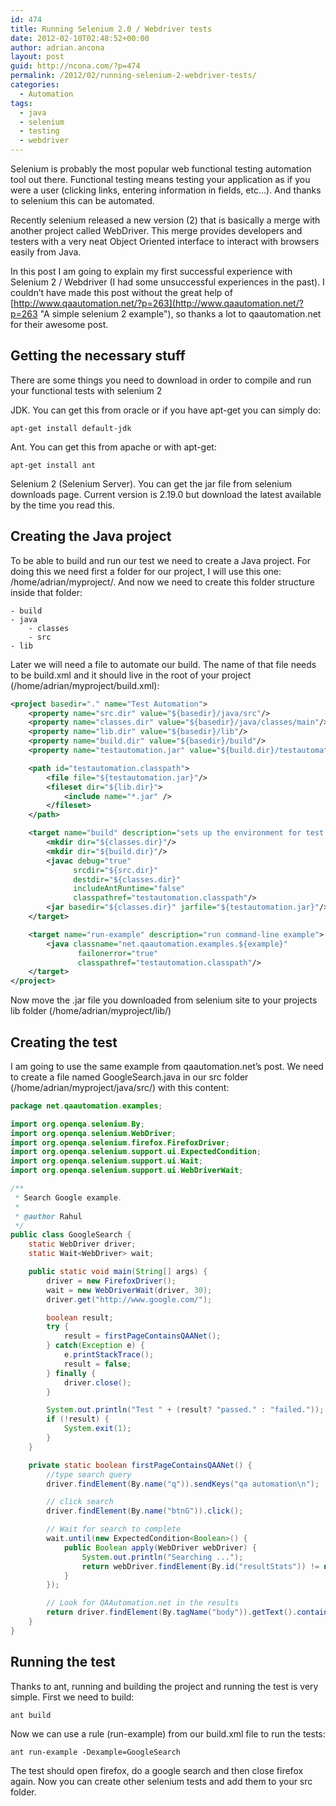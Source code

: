 ```yaml
---
id: 474
title: Running Selenium 2.0 / Webdriver tests
date: 2012-02-10T02:48:52+00:00
author: adrian.ancona
layout: post
guid: http://ncona.com/?p=474
permalink: /2012/02/running-selenium-2-webdriver-tests/
categories:
  - Automation
tags:
  - java
  - selenium
  - testing
  - webdriver
---
```

Selenium is probably the most popular web functional testing automation tool out there. Functional testing means testing your application as if you were a user (clicking links, entering information in fields, etc&#8230;). And thanks to selenium this can be automated.

Recently selenium released a new version (2) that is basically a merge with another project called WebDriver. This merge provides developers and testers with a very neat Object Oriented interface to interact with browsers easily from Java.

In this post I am going to explain my first successful experience with Selenium 2 / Webdriver (I had some unsuccessful experiences in the past). I couldn&#8217;t have made this post without the great help of [http://www.qaautomation.net/?p=263](http://www.qaautomation.net/?p=263 "A simple selenium 2 example"), so thanks a lot to qaautomation.net for their awesome post.

<!--more-->

## Getting the necessary stuff

There are some things you need to download in order to compile and run your functional tests with selenium 2

JDK. You can get this from oracle or if you have apt-get you can simply do:

```
apt-get install default-jdk
```

Ant. You can get this from apache or with apt-get:

```
apt-get install ant
```

Selenium 2 (Selenium Server). You can get the jar file from selenium downloads page. Current version is 2.19.0 but download the latest available by the time you read this.

## Creating the Java project

To be able to build and run our test we need to create a Java project. For doing this we need first a folder for our project, I will use this one: /home/adrian/myproject/. And now we need to create this folder structure inside that folder:

```
- build
- java
    - classes
    - src
- lib
```

Later we will need a file to automate our build. The name of that file needs to be build.xml and it should live in the root of your project (/home/adrian/myproject/build.xml):

```xml
<project basedir="." name="Test Automation">
    <property name="src.dir" value="${basedir}/java/src"/>
    <property name="classes.dir" value="${basedir}/java/classes/main"/>
    <property name="lib.dir" value="${basedir}/lib"/>
    <property name="build.dir" value="${basedir}/build"/>
    <property name="testautomation.jar" value="${build.dir}/testautomation.jar"/>

    <path id="testautomation.classpath">
        <file file="${testautomation.jar}"/>
        <fileset dir="${lib.dir}">
            <include name="*.jar" />
        </fileset>
    </path>

    <target name="build" description="sets up the environment for test execution">
        <mkdir dir="${classes.dir}"/>
        <mkdir dir="${build.dir}"/>
        <javac debug="true"
              srcdir="${src.dir}"
              destdir="${classes.dir}"
              includeAntRuntime="false"
              classpathref="testautomation.classpath"/>
        <jar basedir="${classes.dir}" jarfile="${testautomation.jar}"/>
    </target>

    <target name="run-example" description="run command-line example">
        <java classname="net.qaautomation.examples.${example}"
               failonerror="true"
               classpathref="testautomation.classpath"/>
    </target>
</project>
```

Now move the .jar file you downloaded from selenium site to your projects lib folder (/home/adrian/myproject/lib/)

## Creating the test

I am going to use the same example from qaautomation.net&#8217;s post. We need to create a file named GoogleSearch.java in our src folder (/home/adrian/myproject/java/src/) with this content:

```java
package net.qaautomation.examples;

import org.openqa.selenium.By;
import org.openqa.selenium.WebDriver;
import org.openqa.selenium.firefox.FirefoxDriver;
import org.openqa.selenium.support.ui.ExpectedCondition;
import org.openqa.selenium.support.ui.Wait;
import org.openqa.selenium.support.ui.WebDriverWait;

/**
 * Search Google example.
 *
 * @author Rahul
 */
public class GoogleSearch {
    static WebDriver driver;
    static Wait<WebDriver> wait;

    public static void main(String[] args) {
        driver = new FirefoxDriver();
        wait = new WebDriverWait(driver, 30);
        driver.get("http://www.google.com/");

        boolean result;
        try {
            result = firstPageContainsQAANet();
        } catch(Exception e) {
            e.printStackTrace();
            result = false;
        } finally {
            driver.close();
        }

        System.out.println("Test " + (result? "passed." : "failed."));
        if (!result) {
            System.exit(1);
        }
    }

    private static boolean firstPageContainsQAANet() {
        //type search query
        driver.findElement(By.name("q")).sendKeys("qa automation\n");

        // click search
        driver.findElement(By.name("btnG")).click();

        // Wait for search to complete
        wait.until(new ExpectedCondition<Boolean>() {
            public Boolean apply(WebDriver webDriver) {
                System.out.println("Searching ...");
                return webDriver.findElement(By.id("resultStats")) != null;
            }
        });

        // Look for QAAutomation.net in the results
        return driver.findElement(By.tagName("body")).getText().contains("qaautomation.net");
    }
}
```

## Running the test

Thanks to ant, running and building the project and running the test is very simple. First we need to build:

```
ant build
```

Now we can use a rule (run-example) from our build.xml file to run the tests:

```
ant run-example -Dexample=GoogleSearch
```

The test should open firefox, do a google search and then close firefox again. Now you can create other selenium tests and add them to your src folder.

